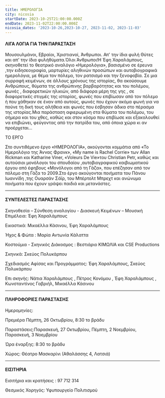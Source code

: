 ```yaml
---
title: ΗΜΕΡΟΛΟΓΙΑ
city: nicosia
startDate: 2023-10-25T21:00:00.000Z
endDate: 2023-11-02T22:00:00.000Z
nicosia_dates: '2023-10-26,2023-10-27, 2023-11-02, 2023-11-03'
---
```


#### ΛΙΓΑ ΛΟΓΙΑ ΓΙΑ ΤΗΝ ΠΑΡΑΣΤΑΣΗ

Μουσουλμάνοι, Εβραίοι, Χριστιανοί, Άνθρωποι. Απ' την ίδια φυλή Θύτες και απ' την ίδια φυλήθύματα.Όλοι Άνθρωποι!Η Έφη Χαραλάμπους, σκηνοθετεί το θεατρικό αναλόγιο «Ημερολόγια», βασισμένο σε έρευνα ,την ειδησεογραφία, μαρτυρίες αληθινών προσώπων και αυτοβιογραφικά ημερολόγια, με θέμα τον πόλεμο, τον ρατσισμό και την ξενοφοβία. Σε μια συρραφή κειμένων, σε άλλους χρόνους της ιστορίας, θα ακούσουμε Ανθρώπους, θύματα της ανθρώπινης βαρβαρότητας και του πολέμου, φωνές , διαφορετικών ηλικιών, από διάφορα μέρη της γης , σε διαφορετικές στιγμές της ιστορίας, φωνές	που επιβίωσαν από τον πόλεμο ή που χάθηκαν σε έναν από αυτούς, φωνές που έχουν ακόμα φωνή για να πούνε τη δική τους αλήθεια και φωνές που έσβησαν άδικα στο πέρασμα της ιστορίας.Μια παράσταση αφιερωμένη στα θύματα του πολέμου, του σήμερα και του χθες, καθώς και στον κόσμο που επιβίωσε και εξακολουθεί να επιβιώνει, φεύγοντας από την πατρίδα του, από όποια χώρα κι αν προέρχεται…

ΤΟ ΕΡΓΟ

Στο συντιθέμενο έργο «ΗΜΕΡΟΛΟΓΙΑ», ακούγονται κομμάτια από «Το Ημερολόγιο της Άννας Φρανκ», «My name is Rachel Corrie» των Allan Rickman και Katharine Viner, «Voleurs De Vie»του Christian Petr, καθώς και αυτούσιοι μονόλογοι του σπουδαίου ,αυτοβιογραφικού καιβιωματικού	έργου από	έφηβους «Μονόλογοι από τη Γάζα», που επέζησαν από τον πόλεμο στη Γάζα το 2009.Στο έργο ακούγονται ποιήματα του Πάνου Ιωαννίδη ,της Ουαρσάν Σάϊρ, του Μπέρτολτ Μπρεχτ	και ανώνυμα ποιήματα που έχουν γράψει παιδιά και μετανάστες.

***

#### ΣΥΝΤΕΛΕΣΤΕΣ ΠΑΡΑΣΤΑΣΗΣ

Σκηνοθεσία – Σύνθεση αναλογίου - Διασκευή Κειμένων – Μουσική Επιμέλεια: Έφη Χαραλάμπους

Εικαστικά: Μικαέλλα Κάσινου, Έφη Χαραλάμπους

Ήχος & Φώτα : Μαρία Αντωνία Κάλαττα

Κοστούμια - Σκηνικός Διάκοσμος : Βεστιάριο ΚΙΜΩΛΙΑ	και CSE Productions

Σκηνικά: Σκεύος Πολυκάρπου

Σχεδιασμός	Αφίσας και Προγράμματος: Έφη Χαραλάμπους, Σκεύος Πολυκάρπου

Επι σκηνής: Νάτια Χαραλάμπους , Πέτρος Κονόμου , Έφη Χαραλάμπους , Κωνσταντίνος Γαβριήλ, Μικαέλλα Κάσινου

***

#### ΠΛΗΡΟΦΟΡΙΕΣ ΠΑΡΑΣΤΑΣΗΣ

Ημερομηνίες:

Πρεμιέρα	Πέμπτη, 26 Οκτωβρίου, 8:30 το βράδυ

Παραστάσεις:Παρασκευή, 27 Οκτωβρίου,	Πέμπτη, 2 Νοεμβρίου,	Παρασκευή,	3 Νοεμβρίου

Ώρα έναρξης: 8:30 το βράδυ

Χώρος: Θέατρο Μασκαρίνι	(Αθαλάσσης 4, Λατσιά)

***

#### ΕΙΣΙΤΗΡΙΑ

Εισιτήρια και κρατήσεις :	97 712 314

Θεσμικός Χορηγός:	Υφυπουργείο Πολιτισμού
